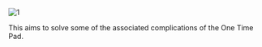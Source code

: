
![1](https://github.com/user-attachments/assets/bbd82146-2d3b-4d52-8024-f98b774b5c5b)


This aims to solve some of the associated complications of the One Time Pad.
